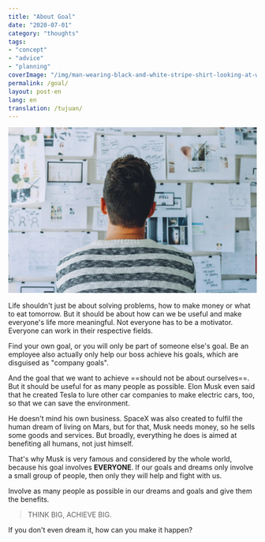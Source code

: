 ```yaml
---
title: "About Goal"
date: "2020-07-01"
category: "thoughts"
tags: 
- "concept"
- "advice"
- "planning"
coverImage: "/img/man-wearing-black-and-white-stripe-shirt-looking-at-white-212286.webp"
permalink: /goal/
layout: post-en
lang: en
translation: /tujuan/
---
```


![](/img/man-wearing-black-and-white-stripe-shirt-looking-at-white-212286.webp)

Life shouldn't just be about solving problems, how to make money or what to eat tomorrow. But it should be about how can we be useful and make everyone's life more meaningful. Not everyone has to be a motivator. Everyone can work in their respective fields.

Find your own goal, or you will only be part of someone else's goal. Be an employee also actually only help our boss achieve his goals, which are disguised as "company goals".

And the goal that we want to achieve ==should not be about ourselves==. But it should be useful for as many people as possible. Elon Musk even said that he created Tesla to lure other car companies to make electric cars, too, so that we can save the environment.

He doesn't mind his own business. SpaceX was also created to fulfil the human dream of living on Mars, but for that, Musk needs money, so he sells some goods and services. But broadly, everything he does is aimed at benefiting all humans, not just himself.

That's why Musk is very famous and considered by the whole world, because his goal involves **EVERYONE**. If our goals and dreams only involve a small group of people, then only they will help and fight with us.

Involve as many people as possible in our dreams and goals and give them the benefits.

> THINK BIG, ACHIEVE BIG.

If you don't even dream it, how can you make it happen?